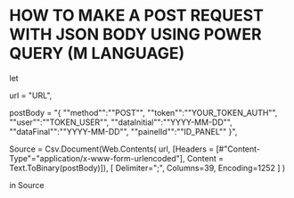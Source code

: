 # HOW TO MAKE A POST REQUEST WITH JSON BODY USING POWER QUERY (M LANGUAGE)

let

url = "URL",

postBody = "{
    ""method"":""POST"",
    ""token"":""YOUR_TOKEN_AUTH"",
    ""user"":""TOKEN_USER"",
    ""dataInitial"":""YYYY-MM-DD"",
    ""dataFinal"":""YYYY-MM-DD"",
    ""painelId"":""ID_PANEL""
}",

Source = Csv.Document(Web.Contents(
    url,
    [Headers = [#"Content-Type"="application/x-www-form-urlencoded"],
    Content = Text.ToBinary(postBody)]),
    [
        Delimiter=";",
        Columns=39,
        Encoding=1252
    ]
)

in Source
